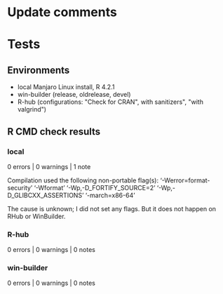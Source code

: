 # Update comments

# Tests

## Environments
* local Manjaro Linux install, R 4.2.1
* win-builder (release, oldrelease, devel)
* R-hub (configurations: "Check for CRAN", with sanitizers", "with valgrind")

## R CMD check results

### local
0 errors | 0 warnings | 1 note

Compilation used the following non-portable flag(s):
    ‘-Werror=format-security’ ‘-Wformat’ ‘-Wp,-D_FORTIFY_SOURCE=2’
    ‘-Wp,-D_GLIBCXX_ASSERTIONS’ ‘-march=x86-64’

The cause is unknown; I did not set any flags. But it does not happen on RHub
or WinBuilder.

### R-hub
0 errors | 0 warnings | 0 notes

### win-builder 
0 errors | 0 warnings | 0 notes